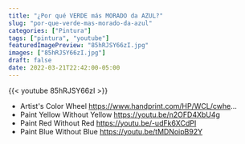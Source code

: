 ```yaml
---
title: "¿Por qué VERDE más MORADO da AZUL?"
slug: "por-que-verde-mas-morado-da-azul"
categories: ["Pintura"]
tags: ["pintura", "youtube"]
featuredImagePreview: "85hRJSY66zI.jpg"
images: ["85hRJSY66zI.jpg"]
draft: false
date: 2022-03-21T22:42:00-05:00
---
```


{{< youtube 85hRJSY66zI >}}

- Artist's Color Wheel https://www.handprint.com/HP/WCL/cwhe...
- Paint Yellow Without Yellow  https://youtu.be/n2OFD4XbU4g
- Paint Red Without Red https://youtu.be/-udFk6XCdPI
- Paint Blue Without Blue https://youtu.be/tMDNoipB92Y
